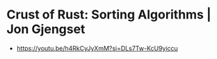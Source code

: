 # Crust of Rust: Sorting Algorithms | Jon Gjengset

- https://youtu.be/h4RkCyJyXmM?si=DLs7Tw-KcU9yiccu
